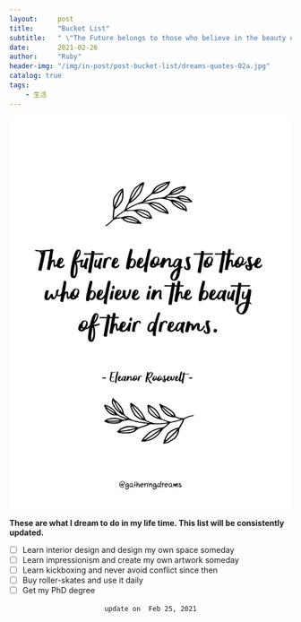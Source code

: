 ```yaml
---
layout:     post
title:      "Bucket List"
subtitle:   " \"The Future belongs to those who believe in the beauty of their dreams.\""
date:       2021-02-26
author:     "Ruby"
header-img: "/img/in-post/post-bucket-list/dreams-quotes-02a.jpg"
catalog: true
tags:
    - 生活
---
```




![dream](/img/in-post/post-bucket-list/dreams-quotes-02a.jpg)

**These are what I dream to do in my life time. This list will be consistently updated.** 



- [ ] Learn interior design and design my own space someday
- [ ] Learn impressionism and create my own artwork someday
- [ ] Learn kickboxing and never avoid conflict since then
- [ ] Buy roller-skates and use it daily
- [ ] Get my PhD degree

<p style="text-align: center;"> <code> update on  Feb 25, 2021 </code> </p>



 



